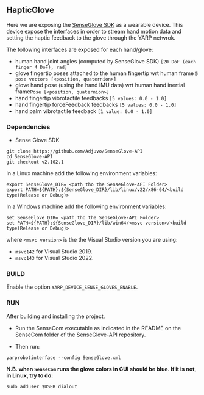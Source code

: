 ## HapticGlove

Here we are exposing the [SenseGlove SDK](https://github.com/Adjuvo/SenseGlove-API) as a wearable device. This device expose the interfaces in order to stream hand motion data and setting the haptic feedback to the glove through the YARP netwrok.

The following interfaces are exposed for each hand/glove:

- human hand joint angles (computed by SenseGlove SDK) `[20 DoF (each finger 4 DoF), rad]`
- glove fingertip poses attached to the human fingertip wrt human frame `5 pose vectors [<position, quaternion>]`
- glove hand pose (using the hand IMU data) wrt human hand inertial frame`Pose [<position, quaternion>]`
- hand fingertip vibrotactile feedbacks `[5 values: 0.0 - 1.0]`
- hand fingertip forceFeedback feedbacks `[5 values: 0.0 - 1.0]`
- hand palm vibrotactile feedback `[1 value: 0.0 - 1.0]`


### Dependencies

- Sense Glove SDK
```
git clone https://github.com/Adjuvo/SenseGlove-API
cd SenseGlove-API
git checkout v2.102.1
```
In a Linux machine add the following environment variables:

```
export SenseGlove_DIR= <path tho the SenseGlove-API Folder>
export PATH=${PATH}:${SenseGlove_DIR}/lib/linux/v22/x86-64/<build type(Release or Debug)> 
```
In a Windows machine  add the following environment variables:

```
set SenseGlove_DIR= <path tho the SenseGlove-API Folder>
set PATH=${PATH}:${SenseGlove_DIR}/lib/win64/<msvc version>/<build type(Release or Debug)> 
```
where `<msvc version>` is the the Visual Studio version you are using:
- `msvc142` for Visual Studio 2019.
- `msvc143` for Visual Studio 2022.

### BUILD

Enable the option `YARP_DEVICE_SENSE_GLOVES_ENABLE`.

### RUN

After building and installing the project.

- Run the SenseCom executable as indicated in the README on the SenseCom folder of the SenseGlove-API repository.
    
- Then run:
```
yarprobotinterface --config SenseGlove.xml
```

**N.B. when `SenseCom` runs the glove colors in GUI should be blue. If it is not, in Linux, try to do:**
``` 
sudo adduser $USER dialout
```
